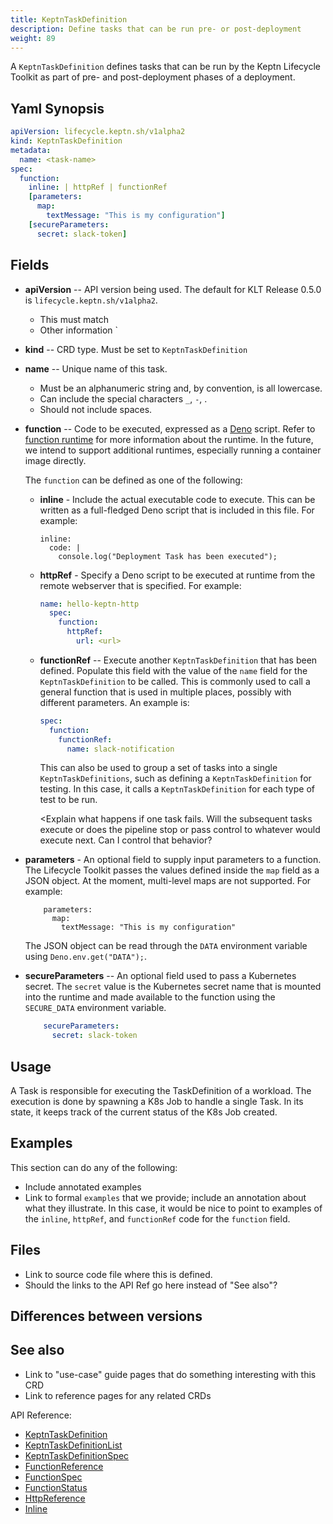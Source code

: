 ```yaml
---
title: KeptnTaskDefinition
description: Define tasks that can be run pre- or post-deployment
weight: 89
---
```


A `KeptnTaskDefinition` defines tasks
that can be run by the Keptn Lifecycle Toolkit
as part of pre- and post-deployment phases of a deployment.

## Yaml Synopsis

```yaml
apiVersion: lifecycle.keptn.sh/v1alpha2
kind: KeptnTaskDefinition
metadata:
  name: <task-name>
spec:
  function:
    inline: | httpRef | functionRef
    [parameters:
      map:
        textMessage: "This is my configuration"]
    [secureParameters:
      secret: slack-token]
```

## Fields

* **apiVersion** -- API version being used.
  The default for KLT Release 0.5.0 is `lifecycle.keptn.sh/v1alpha2`.
  * This must match <whatever>
  * Other information
`
* **kind** -- CRD type.  Must be set to `KeptnTaskDefinition`

* **name** -- Unique name of this task.
  * Must be an alphanumeric string and, by convention, is all lowercase.
  * Can include the special characters `_`, `-`, <what others>.
  * Should not include spaces.

* **function** -- Code to be executed,
  expressed as a [Deno](https://deno.land/) script.
  Refer to [function runtime](https://github.com/keptn/lifecycle-toolkit/tree/main/functions-runtime)
  for more information about the runtime.
  In the future, we intend to support additional runtimes,
  especially running a container image directly.

  The `function` can be defined as one of the following:

  * **inline** - Include the actual executable code to execute.
    This can be written as a full-fledged Deno script
    that is included in this file.
    For example:

    ```function:
    inline:
      code: |
        console.log("Deployment Task has been executed");
    ```
  * **httpRef** - Specify a Deno script to be executed at runtime
    from the remote webserver that is specified.
    For example:

    ```yaml
    name: hello-keptn-http
      spec:
        function:
          httpRef:
            url: <url>
    ```
  * **functionRef** -- Execute another `KeptnTaskDefinition` that has been defined.
    Populate this field with the value of the `name` field
    for the `KeptnTaskDefinition` to be called.
    This is commonly used to call a general function
    that is used in multiple places, possibly with different parameters.
    An example is:
     ```yaml
     spec:
       function:
         functionRef:
           name: slack-notification
     ```

    This can also be used to group a set of tasks
    into a single `KeptnTaskDefinitions`,
    such as defining a `KeptnTaskDefinition` for testing.
    In this case, it calls a `KeptnTaskDefinition`
    for each type of test to be run.

    <Explain what happens if one task fails.
    Will the subsequent tasks execute or does the pipeline stop
    or pass control to whatever would execute next.
    Can I control that behavior?

* **parameters** - An optional field to supply input parameters to a function.
  The Lifecycle Toolkit passes the values defined inside the `map` field
  as a JSON object.
  At the moment, multi-level maps are not supported.
  For example:
   ```spec:
       parameters:
         map:
           textMessage: "This is my configuration"
   ```

   The JSON object can be read
   through the `DATA` environment variable using `Deno.env.get("DATA");`.

* **secureParameters** -- An optional field used to pass a Kubernetes secret.
  The `secret` value is the Kubernetes secret name
  that is mounted into the runtime
  and made available to the function
  using the `SECURE_DATA` environment variable.

  ```yaml
      secureParameters:
        secret: slack-token
   ```

## Usage

A Task is responsible for executing the TaskDefinition of a workload.
The execution is done by spawning a K8s Job to handle a single Task.
In its state, it keeps track of the current status of the K8s Job created.

<!-- How this CRD is "activated".  For example, which event uses this CRD -->
<!-- Can I execute tasks in parallel? -->
<!-- Instructions and guidelines for when and how to customize a CRD -->

## Examples

This section can do any of the following:

* Include annotated examples
* Link to formal `examples` that we provide;
  include an annotation about what they illustrate.
  In this case, it would be nice to point to examples
  of the `inline`, `httpRef`, and `functionRef` code
  for the `function` field.

## Files

* Link to source code file where this is defined.
* Should the links to the API Ref go here instead of "See also"?

## Differences between versions

## See also

* Link to "use-case" guide pages that do something interesting with this CRD
* Link to reference pages for any related CRDs

API Reference:

* [KeptnTaskDefinition](../../api-ref/lifecycle/v1alpha3/#keptntaskdefinition)
* [KeptnTaskDefinitionList](../../api-ref/lifecycle/v1alpha3/#keptntaskdefinitionlist)
* [KeptnTaskDefinitionSpec](../../api-ref/lifecycle/v1alpha3/#keptntaskdefinitionspec)
* [FunctionReference](../../api-ref/lifecycle/v1alpha3/#functionreference)
* [FunctionSpec](../../api-ref/lifecycle/v1alpha3/#functionspec)
* [FunctionStatus](../../api-ref/lifecycle/v1alpha3/#functionstatus)
* [HttpReference](../../api-ref/lifecycle/v1alpha3/#httpreference)
* [Inline](../../api-ref/lifecycle/v1alpha3/#inline)
